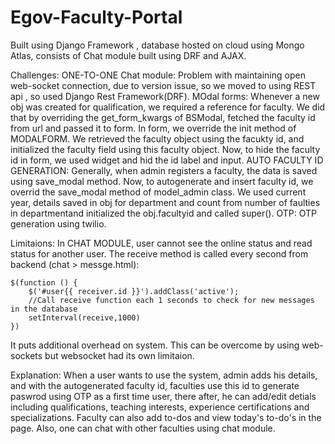 # Egov-Faculty-Portal
Built using Django Framework , database hosted on cloud using Mongo Atlas, consists of Chat module built using DRF and AJAX.


Challenges: ONE-TO-ONE Chat module: Problem with maintaining open web-socket connection, due to version issue, so we moved to using REST api , so used Django Rest Framework(DRF). MOdal forms: Whenever a new obj was created for qualification, we required a reference for faculty. We did that by overriding the get_form_kwargs of BSModal, fetched the faculty id from url and passed it to form. In form, we override the init method of MODALFORM. We retrieved the faculty object using the facukty id, and initialized the faculty field using this faculty object. Now, to hide the faculty id in form, we used widget and hid the id label and input. AUTO FACULTY ID GENERATION: Generally, when admin registers a faculty, the data is saved using save_modal method. Now, to autogenerate and insert faculty id, we overrid the save_modal method of model_admin class. We used current year, details saved in obj for department and count from number of faulties in departmentand initialized the obj.facultyid and called super(). OTP: OTP generation using twilio.

Limitaions: In CHAT MODULE, user cannot see the online status and read status for another user. 
The receive method is called every second from backend (chat > messge.html):
```
$(function () {
    $('#user{{ receiver.id }}').addClass('active');
    //Call receive function each 1 seconds to check for new messages in the database
    setInterval(receive,1000)
})
```

It puts additional overhead on system. This can be overcome by using web-sockets but websocket had its own limitaion.

Explanation: When a user wants to use the system, admin adds his details, and with the autogenerated faculty id, faculties use this id to generate paswrod using OTP as a first time user, there after, he can add/edit detials including qualifications, teaching interests, experience certifications and specializations. Faculty can also add to-dos and view today's to-do's in the page. Also, one can chat with other faculties using chat module.


